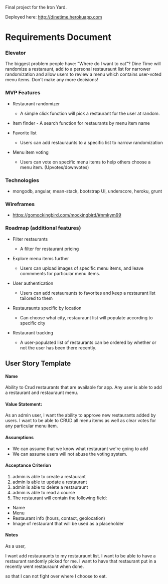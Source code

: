 Final project for the Iron Yard.

Deployed here: 
http://dinetime.herokuapp.com


# Requirements Document


### Elevator

<p>The biggest problem people have: "Where do I want to eat"? Dine Time will randomize a restaraunt, add to a personal restauraunt list for narrower randomization and allow users to review a menu which contains user-voted menu items. Don't make any more decisions!</p>


### MVP Features


- Restaurant randomizer
	- A simple click function will pick a restaurant for the user at random. 
	
- Item finder
        - A search function for restaurants by menu item name

- Favorite list
	- Users can add restauraunts to a specific list to narrow randomization

- Menu item voting
	- Users can vote on specific menu items to help others choose a menu item. (Upvotes/downvotes)


### Technologies

- mongodb, angular, mean-stack, bootstrap UI, underscore, heroku, grunt


### Wireframes

- https://gomockingbird.com/mockingbird/#nmkym99



### Roadmap (additional features)

- Filter restaurants
	- A filter for restaurant pricing

- Explore menu items further
	- Users can upload images of specific menu items, and leave commments for particular menu items.

- User authentication
	- Users can add restauraunts to favorites and keep a restaurant list tailored to them

- Restauraunts specific by location
	- Can choose what city, restauraunt list will populate according to specific city

- Restaurant tracking
	- A user-populated list of restaurants can be ordered by whether or not the user has been there recently.



## User Story Template

#### Name

  Ability to Crud restaurants that are available for app.
  Any user is able to add a restaurant and restauraunt   menu.


#### Value Statement: 

As an admin user,
I want the ability to approve new restaurants added by users. I want to be able to CRUD all menu items as well as clear votes for any particular menu item.


####  Assumptions
- We can assume that we know what restaurant we're going to add
- We can assume users will not abuse the voting system.


#### Acceptance Criterion

1. admin is able to create a restaurant
2. admin is able to update a restaurant
3. admin is able to delete a restauraunt
4. admin is able to read a course
5. The restaurant will contain the following field:
- Name
- Menu
- Restaurant info (hours, contact, geolocation)
- Image of restaurant that will be used as a placeholder

#### Notes

As a user, 

I want add restauraunts to my restauraunt list.
I want to be able to have a restaurant randomly picked for me.
I want to have that restaurant put in a recently went restauraunt when done.

so that I can not fight over where I choose to eat.

